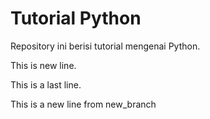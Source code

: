 # Tutorial Python 

Repository ini berisi tutorial mengenai Python. 

This is new line.

This is a last line.

This is a new line from new_branch
